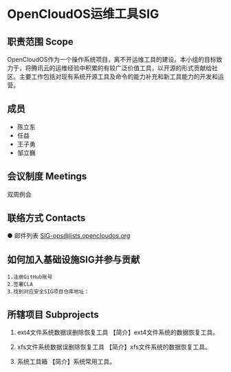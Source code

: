 # OpenCloudOS运维工具SIG
## 职责范围 Scope
OpenCloudOS作为一个操作系统项目，离不开运维工具的建设。本小组的目标致力于，将腾讯云的运维经验中积累的有较广泛价值工具，以开源的形式贡献给社区。主要工作包括对现有系统开源工具及命令的能力补充和新工具能力的开发和运营。

## 成员
* 陈立东
* 任益
* 王子勇
* 邹立巍
## 会议制度 Meetings
双周例会
## 联络方式 Contacts
● 邮件列表 SIG-ops@lists.opencloudos.org
## 如何加入基础设施SIG并参与贡献
	1.注册GitHub账号
	2.签署CLA
	3.找到对应安全SIG项目仓库地址：
## 所辖项目 Subprojects
1. ext4文件系统数据误删除恢复工具
【简介】ext4文件系统的数据恢复工具。

2. xfs文件系统数据误删除恢复工具
【简介】xfs文件系统的数据恢复工具。

3. 系统工具箱
【简介】系统常用工具。


